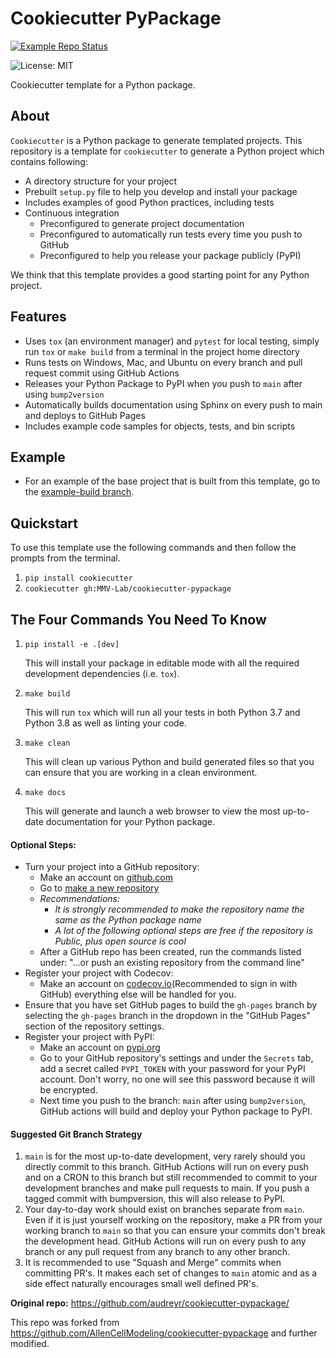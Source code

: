 # Cookiecutter PyPackage

[![Example Repo Status](https://github.com/MMV-Lab/cookiecutter-pypackage/workflows/Build%20Example%20Repo/badge.svg)](https://github.com/MMV-Lab/cookiecutter-pypackage/tree/example-build)

![License: MIT](https://img.shields.io/badge/License-MIT-blue.svg)

Cookiecutter template for a Python package.

## About

`Cookiecutter` is a Python package to generate templated projects.
This repository is a template for `cookiecutter` to generate a Python project which
contains following:

-   A directory structure for your project
-   Prebuilt `setup.py` file to help you develop and install your package
-   Includes examples of good Python practices, including tests
-   Continuous integration
    -   Preconfigured to generate project documentation
    -   Preconfigured to automatically run tests every time you push to GitHub
    -   Preconfigured to help you release your package publicly (PyPI)

We think that this template provides a good starting point for any Python project.

## Features

-   Uses `tox` (an environment manager) and `pytest` for local testing, simply run `tox`
    or `make build` from a terminal in the project home directory
-   Runs tests on Windows, Mac, and Ubuntu on every branch and pull request commit using
    GitHub Actions
-   Releases your Python Package to PyPI when you push to `main` after using
    `bump2version`
-   Automatically builds documentation using Sphinx on every push to main and deploys
    to GitHub Pages
-   Includes example code samples for objects, tests, and bin scripts

## Example

-   For an example of the base project that is built from this template, go to the
    [example-build branch](https://github.com/AllenCellModeling/cookiecutter-pypackage/tree/example-build).

## Quickstart

To use this template use the following commands and then follow the prompts from the
terminal.

1. `pip install cookiecutter`
2. `cookiecutter gh:MMV-Lab/cookiecutter-pypackage`

## The Four Commands You Need To Know

1. `pip install -e .[dev]`

    This will install your package in editable mode with all the required development
    dependencies (i.e. `tox`).

2. `make build`

    This will run `tox` which will run all your tests in both Python 3.7
    and Python 3.8 as well as linting your code.

3. `make clean`

    This will clean up various Python and build generated files so that you can ensure
    that you are working in a clean environment.

4. `make docs`

    This will generate and launch a web browser to view the most up-to-date
    documentation for your Python package.

#### Optional Steps:

-   Turn your project into a GitHub repository:
    -   Make an account on [github.com](https://github.com)
    -   Go to [make a new repository](https://github.com/new)
    -   _Recommendations:_
        -   _It is strongly recommended to make the repository name the same as the Python
            package name_
        -   _A lot of the following optional steps are *free* if the repository is Public,
            plus open source is cool_
    -   After a GitHub repo has been created, run the commands listed under:
        "...or push an existing repository from the command line"
-   Register your project with Codecov:
    -   Make an account on [codecov.io](https://codecov.io)(Recommended to sign in with GitHub)
        everything else will be handled for you.
-   Ensure that you have set GitHub pages to build the `gh-pages` branch by selecting the
    `gh-pages` branch in the dropdown in the "GitHub Pages" section of the repository settings.
-   Register your project with PyPI:
    -   Make an account on [pypi.org](https://pypi.org)
    -   Go to your GitHub repository's settings and under the `Secrets` tab, add a secret
        called `PYPI_TOKEN` with your password for your PyPI account. Don't worry, no one
        will see this password because it will be encrypted.
    -   Next time you push to the branch: `main` after using `bump2version`, GitHub
        actions will build and deploy your Python package to PyPI.

#### Suggested Git Branch Strategy

1. `main` is for the most up-to-date development, very rarely should you directly
   commit to this branch. GitHub Actions will run on every push and on a CRON to this
   branch but still recommended to commit to your development branches and make pull
   requests to main. If you push a tagged commit with bumpversion, this will also release to PyPI.
2. Your day-to-day work should exist on branches separate from `main`. Even if it is
   just yourself working on the repository, make a PR from your working branch to `main`
   so that you can ensure your commits don't break the development head. GitHub Actions
   will run on every push to any branch or any pull request from any branch to any other
   branch.
3. It is recommended to use "Squash and Merge" commits when committing PR's. It makes
   each set of changes to `main` atomic and as a side effect naturally encourages small
   well defined PR's.

**Original repo:** https://github.com/audreyr/cookiecutter-pypackage/

This repo was forked from https://github.com/AllenCellModeling/cookiecutter-pypackage and further modified.
